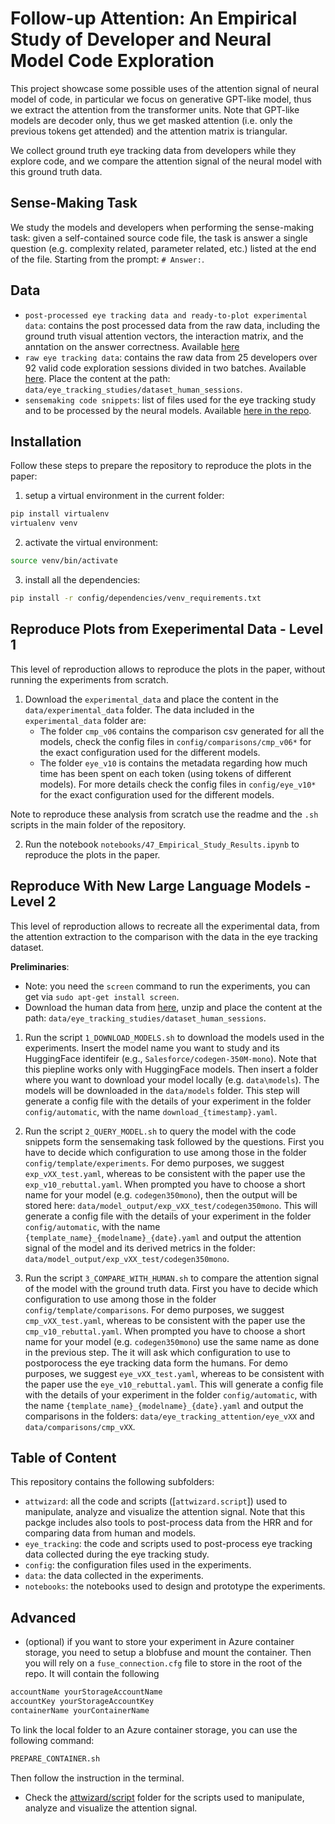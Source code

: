 
# Follow-up Attention: An Empirical Study of Developer and Neural Model Code Exploration

This project showcase some possible uses of the attention signal of neural model of code, in particular we focus on generative GPT-like model, thus we extract the attention from the transformer units.
Note that GPT-like models are decoder only, thus we get masked attention (i.e. only the previous tokens get attended) and the attention matrix is triangular.

We collect ground truth eye tracking data from developers while they explore code, and we compare the attention signal of the neural model with this ground truth data.

## Sense-Making Task

We study the models and developers when performing the sense-making task: given a self-contained source code file, the task is answer a single question (e.g. complexity related, parameter related, etc.) listed at the end of the file. Starting from the prompt: `# Answer:`.

## Data

- `post-processed eye tracking data and ready-to-plot experimental data`: contains the post processed data from the raw data, including the ground truth visual attention vectors, the interaction matrix, and the anntation on the answer correctness. Available [here](https://doi.org/10.6084/m9.figshare.23599233)
- `raw eye tracking data`: contains the raw data from 25 developers over 92 valid code exploration sessions divided in two batches. Available [here](https://doi.org/10.6084/m9.figshare.23599251). Place the content at the path: `data/eye_tracking_studies/dataset_human_sessions`.
- `sensemaking code snippets`: list of files used for the eye tracking study and to be processed by the neural models. Available [here in the repo](data/prompts_collection/sensemaking).

## Installation

Follow these steps to prepare the repository to reproduce the plots in the paper:
1. setup a virtual environment in the current folder:
```bash
pip install virtualenv
virtualenv venv
```
2. activate the virtual environment:
```bash
source venv/bin/activate
```
3. install all the dependencies:
```bash
pip install -r config/dependencies/venv_requirements.txt
```

## Reproduce Plots from Exeperimental Data - Level 1

This level of reproduction allows to reproduce the plots in the paper, without running the experiments from scratch.

1. Download the `experimental_data` and place the content in the `data/experimental_data` folder.
The data included in the `experimental_data` folder are:
    - The folder `cmp_v06` contains the comparison csv generated for all the models, check the config files in `config/comparisons/cmp_v06*` for the exact configuration used for the different models.
    - The folder `eye_v10` is contains the metadata regarding how much time has been spent on each token (using tokens of different models). For more details check the config files in `config/eye_v10*` for the exact configuration used for the different models.

Note to reproduce these analysis from scratch use the readme and the `.sh` scripts in the main folder of the repository.

2. Run the notebook `notebooks/47_Empirical_Study_Results.ipynb` to reproduce the plots in the paper.


## Reproduce With New Large Language Models - Level 2

This level of reproduction allows to recreate all the experimental data, from the attention extraction to the comparison with the data in the eye tracking dataset.

**Preliminaries**:
- Note: you need the `screen` command to run the experiments, you can get via `sudo apt-get install screen`.
- Download the human data from [here](https://figshare.com/s/08a8b67349f18007376e), unzip and place the content at the path: `data/eye_tracking_studies/dataset_human_sessions`.


1. Run the script `1_DOWNLOAD_MODELS.sh` to download the models used in the experiments. Insert the model name you want to study and its HuggingFace identifeir (e.g., `Salesforce/codegen-350M-mono`). Note that this piepline works only with HuggingFace models. Then insert a folder where you want to download your model locally (e.g. `data\models`). The models will be downloaded in the `data/models` folder. This step will generate a config file with the details of your experiment in the folder `config/automatic`, with the name `download_{timestamp}.yaml`.

2. Run the script `2_QUERY_MODEL.sh` to query the model with the code snippets form the sensemaking task followed by the questions. First you have to decide which configuration to use among those in the folder `config/template/experiments`. For demo purposes, we suggest `exp_vXX_test.yaml`, whereas to be consistent with the paper use the `exp_v10_rebuttal.yaml`.
When prompted you have to choose a short name for your model (e.g. `codegen350mono`), then the output will be stored here: `data/model_output/exp_vXX_test/codegen350mono`.
This will generate a config file with the details of your experiment in the folder `config/automatic`, with the name `{template_name}_{modelname}_{date}.yaml` and output the attention signal of the model and its derived metrics in the folder: `data/model_output/exp_vXX_test/codegen350mono`.

3. Run the script `3_COMPARE_WITH_HUMAN.sh` to compare the attention signal of the model with the ground truth data. First you have to decide which configuration to use among those in the folder `config/template/comparisons`.
For demo purposes, we suggest `cmp_vXX_test.yaml`, whereas to be consistent with the paper use the `cmp_v10_rebuttal.yaml`.
When prompted you have to choose a short name for your model (e.g. `codegen350mono`) use the same name as done in the previous step.
The it will ask which configuration to use to postporocess the eye tracking data form the humans. For demo purposes, we suggest `eye_vXX_test.yaml`, whereas to be consistent with the paper use the `eye_v10_rebuttal.yaml`.
This will generate a config file with the details of your experiment in the folder `config/automatic`, with the name `{template_name}_{modelname}_{date}.yaml` and output the comparisons in the folders: `data/eye_tracking_attention/eye_vXX` and `data/comparisons/cmp_vXX`.


## Table of Content

This repository contains the following subfolders:
- `attwizard`: all the code and scripts ([`attwizard.script`]) used to manipulate, analyze and visualize the attention signal.
Note that this packge includes also tools to post-process data from the HRR and for comparing data from human and models.
- `eye_tracking`: the code and scripts used to post-process eye tracking data collected during the eye tracking study.
- `config`: the configuration files used in the experiments.
- `data`: the data collected in the experiments.
- `notebooks`: the notebooks used to design and prototype the experiments.

## Advanced
- (optional) if you want to store your experiment in Azure container storage, you need to setup a blobfuse and mount the container. Then you will rely on a `fuse_connection.cfg` file to store in the root of the repo. It will contain the following
```bash
accountName yourStorageAccountName
accountKey yourStorageAccountKey
containerName yourContainerName
```
To link the local folder to an Azure container storage, you can use the following command:
```bash
PREPARE_CONTAINER.sh
```
Then follow the instruction in the terminal.
- Check the [attwizard/script](attwizard/script) folder for the scripts used to manipulate, analyze and visualize the attention signal.


